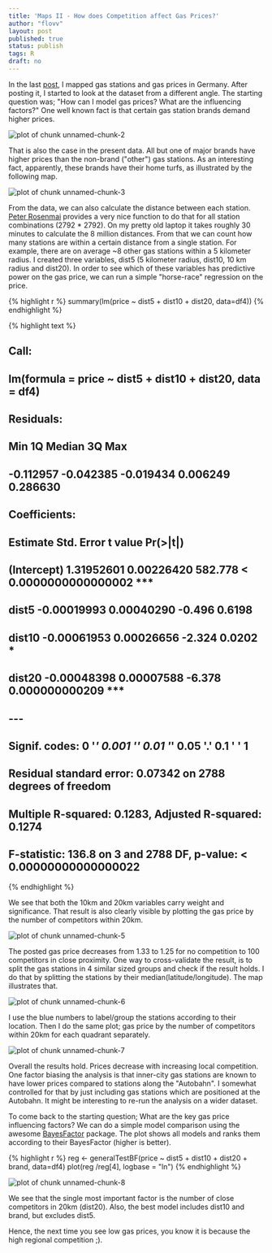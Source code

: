 ```yaml
---
title: 'Maps II - How does Competition affect Gas Prices?'
author: "flovv"
layout: post
published: true
status: publish
tags: R
draft: no
---
```

 


In the last [post](http://flovv.github.io/Gas_price-Mapping/), I mapped gas stations and gas prices in Germany. 
After posting it, I started to look at the dataset from a different angle. 
The starting question was; "How can I model gas prices? What are the influencing factors?"
One well known fact is that certain gas station brands demand higher prices.


![plot of chunk unnamed-chunk-2](/figures/post14/unnamed-chunk-2-1.png)

That is also the case in the present data. All but one of major brands have higher prices than the non-brand ("other") gas stations.
As an interesting fact, apparently, these brands have their home turfs, as illustrated by the following map.
 
![plot of chunk unnamed-chunk-3](/figures/post14/unnamed-chunk-3-1.png)
 
 
From the data, we can also calculate the distance between each station. [Peter Rosenmai](http://eurekastatistics.com/calculating-a-distance-matrix-for-geographic-points-using-r/) provides a very nice function to do that for all station combinations (2792 * 2792). On my pretty old laptop it takes roughly 30 minutes to calculate the 8 million distances. From that we can count how many stations are within a certain distance from a single station. For example, there are on average ~8 other gas stations within a 5 kilometer radius.
I created three variables, dist5 (5 kilometer radius, dist10, 10 km radius and dist20).
In order to see which of these variables has predictive power on the gas price, we can run a simple "horse-race" regression on the price.
 

{% highlight r %}
summary(lm(price ~ dist5 + dist10 + dist20, data=df4))
{% endhighlight %}



{% highlight text %}
## 
## Call:
## lm(formula = price ~ dist5 + dist10 + dist20, data = df4)
## 
## Residuals:
##       Min        1Q    Median        3Q       Max 
## -0.112957 -0.042385 -0.019434  0.006249  0.286630 
## 
## Coefficients:
##                Estimate  Std. Error t value             Pr(>|t|)    
## (Intercept)  1.31952601  0.00226420 582.778 < 0.0000000000000002 ***
## dist5       -0.00019993  0.00040290  -0.496               0.6198    
## dist10      -0.00061953  0.00026656  -2.324               0.0202 *  
## dist20      -0.00048398  0.00007588  -6.378       0.000000000209 ***
## ---
## Signif. codes:  0 '***' 0.001 '**' 0.01 '*' 0.05 '.' 0.1 ' ' 1
## 
## Residual standard error: 0.07342 on 2788 degrees of freedom
## Multiple R-squared:  0.1283,	Adjusted R-squared:  0.1274 
## F-statistic: 136.8 on 3 and 2788 DF,  p-value: < 0.00000000000000022
{% endhighlight %}
 
We see that both the 10km and 20km variables carry weight and significance.
That result is also clearly visible by plotting the gas price by the number of competitors within 20km.
 
![plot of chunk unnamed-chunk-5](/figures/post14/unnamed-chunk-5-1.png)
 
The posted gas price decreases from 1.33 to 1.25 for no competition to 100 competitors in close proximity.
One way to cross-validate the result, is to split the gas stations in 4 similar sized groups and check if the result holds. I do that by splitting the stations by their median(latitude/longitude). The map illustrates that.
 
![plot of chunk unnamed-chunk-6](/figures/post14/unnamed-chunk-6-1.png)
 
I use the blue numbers to label/group the stations according to their location.
Then I do the same plot; gas price by the number of competitors within 20km for each quadrant separately.
 
![plot of chunk unnamed-chunk-7](/figures/post14/unnamed-chunk-7-1.png)
 
Overall the results hold. Prices decrease with increasing local competition.
One factor biasing the analysis is that inner-city gas stations are known to have lower prices compared to stations along the "Autobahn". I somewhat controlled for that by just including gas stations which are positioned at the Autobahn. It might be interesting to re-run the analysis on a wider dataset.
 
 
To come back to the starting question; What are the key gas price influencing factors?
We can do a simple model comparison using the awesome [BayesFactor](https://cran.r-project.org/web/packages/BayesFactor/BayesFactor.pdf) package.
The plot shows all models and ranks them according to their BayesFactor (higher is better).
 
{% highlight r %}
reg <- generalTestBF(price ~ dist5 + dist10 + dist20 + brand, data=df4)
plot(reg /reg[4], logbase = "ln")
{% endhighlight %}

![plot of chunk unnamed-chunk-8](/figures/post14/unnamed-chunk-8-1.png)
 
We see that the single most important factor is the number of close competitors in 20km (dist20). 
Also, the best model includes dist10 and brand, but excludes dist5.
 
Hence, the next time you see low gas prices, you know it is because the high regional competition ;).
 
